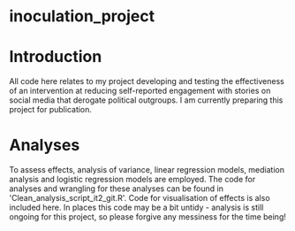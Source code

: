 # inoculation_project

# Introduction

All code here relates to my project developing and testing the effectiveness of an intervention at reducing self-reported engagement with stories on social media
that derogate political outgroups. I am currently preparing this project for publication. 

# Analyses

To assess effects, analysis of variance, linear regression models, mediation analysis and logistic regression models are employed. The code for analyses and wrangling
for these analyses can be found in 'Clean_analysis_script_it2_git.R'. Code for visualisation of effects is also included here. In places this code may be a bit untidy - analysis is still ongoing for this project, so please forgive any messiness for the time being!
